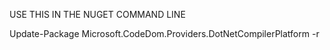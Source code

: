 USE THIS IN THE NUGET COMMAND LINE

Update-Package Microsoft.CodeDom.Providers.DotNetCompilerPlatform -r
